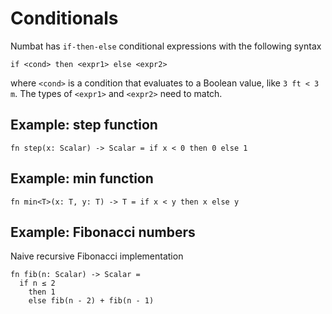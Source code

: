 # Conditionals

Numbat has `if-then-else` conditional expressions with the following
syntax
``` nbt
if <cond> then <expr1> else <expr2>
```
where `<cond>` is a condition that evaluates to a Boolean value, like
`3 ft < 3 m`. The types of `<expr1>` and `<expr2>` need to match.

## Example: step function

```nbt
fn step(x: Scalar) -> Scalar = if x < 0 then 0 else 1
```

## Example: min function

```nbt
fn min<T>(x: T, y: T) -> T = if x < y then x else y
```

## Example: Fibonacci numbers

Naive recursive Fibonacci implementation

```nbt
fn fib(n: Scalar) -> Scalar =
  if n ≤ 2
    then 1
    else fib(n - 2) + fib(n - 1)
```
